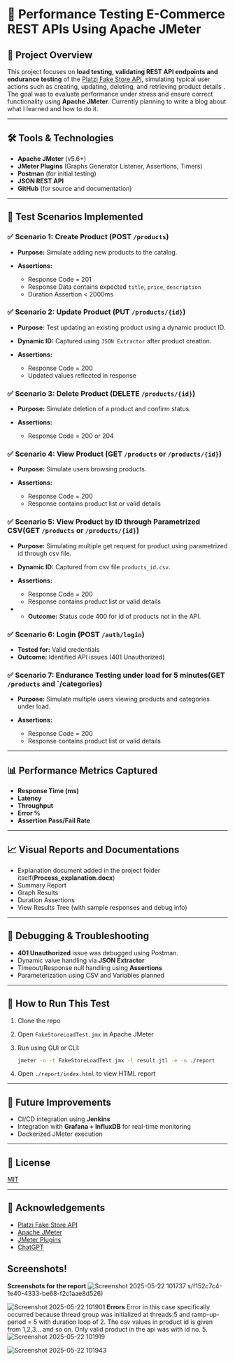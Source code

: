 # 🧪 Performance Testing E-Commerce REST APIs Using Apache JMeter

## 📌 Project Overview

This project focuses on **load testing, validating REST API endpoints and endurance testing** of the [Platzi Fake Store API](https://fakeapi.platzi.com/), simulating typical user actions such as creating, updating, deleting, and retrieving product details . The goal was to evaluate performance under stress and ensure correct functionality using **Apache JMeter**. Currently planning to write a blog about what I learned and how to do it.

---

## 🛠️ Tools & Technologies

* **Apache JMeter** (v5.6+)
* **JMeter Plugins** (Graphs Generator Listener, Assertions, Timers)
* **Postman** (for initial testing)
* **JSON REST API**
* **GitHub** (for source and documentation)

---

## 🎯 Test Scenarios Implemented

### ✅ Scenario 1: Create Product (POST `/products`)

* **Purpose:** Simulate adding new products to the catalog.
* **Assertions:**

  * Response Code = 201
  * Response Data contains expected `title`, `price`, `description`
  * Duration Assertion < 2000ms

### ✅ Scenario 2: Update Product (PUT `/products/{id}`)

* **Purpose:** Test updating an existing product using a dynamic product ID.
* **Dynamic ID:** Captured using `JSON Extractor` after product creation.
* **Assertions:**

  * Response Code = 200
  * Updated values reflected in response

### ✅ Scenario 3: Delete Product (DELETE `/products/{id}`)

* **Purpose:** Simulate deletion of a product and confirm status.
* **Assertions:**

  * Response Code = 200 or 204

### ✅ Scenario 4: View Product (GET `/products` or `/products/{id}`)

* **Purpose:** Simulate users browsing products.
* **Assertions:**

  * Response Code = 200
  * Response contains product list or valid details


### ✅ Scenario 5: View Product by ID through Parametrized CSV(GET `/products` or `/products/{id}`) 

* **Purpose:** Simulating multiple get request for product using parametrized id through csv file.
* **Dynamic ID:** Captured from csv file `products_id.csv`. 
* **Assertions:**

  * Response Code = 200
  * Response contains product list or valid details
* * **Outcome:** Status code 400 for id of products not in the API. 



### ✅ Scenario 6: Login (POST `/auth/login`)

* **Tested for:** Valid credentials
* **Outcome:** Identified API issues (401 Unauthorized) 

### ✅ Scenario 7: Endurance Testing under load for 5 minutes(GET `/products` and `/categories)
* **Purpose:** Simulate multiple users viewing products and categories under load.
* **Assertions:**

  * Response Code = 200
  * Response contains product list or valid details


---

## 📊 Performance Metrics Captured

* **Response Time (ms)**
* **Latency**
* **Throughput**
* **Error %**
* **Assertion Pass/Fail Rate**

---

## 📈 Visual Reports and Documentations

* Explanation document added in the project folder itself(**Process_explanation.docx**)
* Summary Report
* Graph Results
* Duration Assertions
* View Results Tree (with sample responses and debug info)


---

## 🧩 Debugging & Troubleshooting

* **401 Unauthorized** issue was debugged using Postman.
* Dynamic value handling via **JSON Extractor**
* Timeout/Response null handling using **Assertions**
* Parameterization using CSV and Variables planned

---

## 🚀 How to Run This Test

1. Clone the repo
2. Open `FakeStoreLoadTest.jmx` in Apache JMeter
3. Run using GUI or CLI:

   ```bash
   jmeter -n -t FakeStoreLoadTest.jmx -l result.jtl -e -o ./report
   ```
4. Open `./report/index.html` to view HTML report

---

## 📝 Future Improvements

* CI/CD integration using **Jenkins**
* Integration with **Grafana + InfluxDB** for real-time monitoring
* Dockerized JMeter execution

---


## 📄 License

[MIT](LICENSE)

---

## 🙌 Acknowledgements

* [Platzi Fake Store API](https://fakeapi.platzi.com/)
* [Apache JMeter](https://jmeter.apache.org/)
* [JMeter Plugins](https://jmeter-plugins.org/)
* [ChatGPT](https://chatgpt.com/)

## Screenshots!
**Screenshots for the report**
![Screenshot 2025-05-22 101737](https://github.com/user-attachments/assets/66e04580-2f17-48a7-bcf6-0d5b69a64dfc)
s/f152c7c4-1e40-4333-be68-f2c1aae8d526)

![Screenshot 2025-05-22 101901](https://github.com/user-attachments/assets/75e79eae-b828-46f4-98f2-05ac169d2c24)
**Errors**
Error in this case specifically occurred because thread group was initialized at threads:5 and ramp-up-period = 5 with duration loop of 2. The csv values in product id is given from 1,2,3... and so on. Only valid product in the api was with id no. 5.
![Screenshot 2025-05-22 101919](https://github.com/user-attachments/assets/ee3dd200-d155-47c7-a9b4-a82eb0806b97)

![Screenshot 2025-05-22 101943](https://github.com/user-attachments/assets/d3b3b7eb-c3c5-48a9-9abe-fbdd231ef755)
